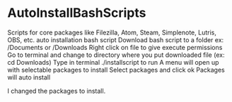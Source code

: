 # AutoInstallBashScripts
Scripts for core packages like Filezilla, Atom, Steam, Simplenote, Lutris, OBS, etc. auto installation bash script
Download bash script to a folder ex: /Documents or /Downloads
Right click on file to give execute permissions
Go to terminal and change to directory where you put downloaded file (ex: cd Downloads)
Type in terminal ./installscript to run
A menu will open up with selectable packages to install
Select packages and click ok
Packages will auto install


I changed the packages to install.
